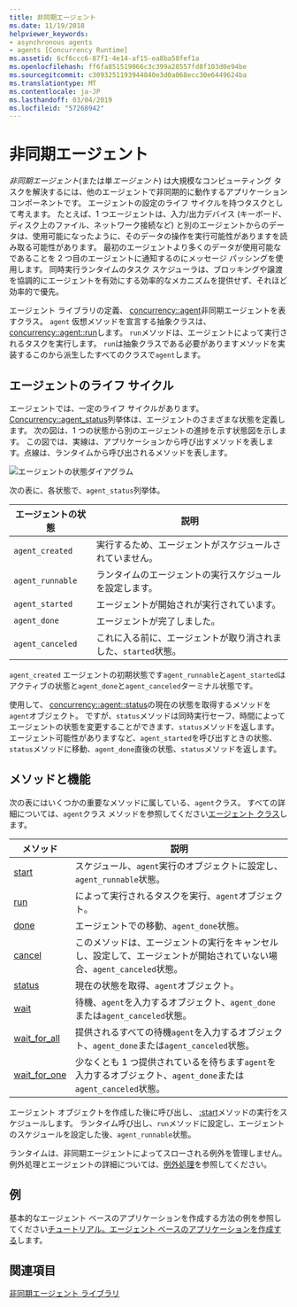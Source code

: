 ```yaml
---
title: 非同期エージェント
ms.date: 11/19/2018
helpviewer_keywords:
- asynchronous agents
- agents [Concurrency Runtime]
ms.assetid: 6cf6ccc6-87f1-4e14-af15-ea8ba58fef1a
ms.openlocfilehash: ff6fa851519066c3c399a28557fd8f103d0e94be
ms.sourcegitcommit: c3093251193944840e3d0a068ecc30e6449624ba
ms.translationtype: MT
ms.contentlocale: ja-JP
ms.lasthandoff: 03/04/2019
ms.locfileid: "57268942"
---
```

# <a name="asynchronous-agents"></a>非同期エージェント

*非同期エージェント*(または単*エージェント*) は大規模なコンピューティング タスクを解決するには、他のエージェントで非同期的に動作するアプリケーション コンポーネントです。 エージェントの設定のライフ サイクルを持つタスクとして考えます。 たとえば、1 つエージェントは、入力/出力デバイス (キーボード、ディスク上のファイル、ネットワーク接続など) と別のエージェントからのデータは、使用可能になったように、そのデータの操作を実行可能性がありますを読み取る可能性があります。 最初のエージェントより多くのデータが使用可能なであることを 2 つ目のエージェントに通知するのにメッセージ パッシングを使用します。 同時実行ランタイムのタスク スケジューラは、ブロッキングや譲渡を協調的にエージェントを有効にする効率的なメカニズムを提供せず、それほど効率的で優先。

エージェント ライブラリの定義、 [concurrency::agent](../../parallel/concrt/reference/agent-class.md)非同期エージェントを表すクラス。 `agent` 仮想メソッドを宣言する抽象クラスは、 [concurrency::agent::run](reference/agent-class.md#run)します。 `run`メソッドは、エージェントによって実行されるタスクを実行します。 `run`は抽象クラスである必要がありますメソッドを実装するこのから派生したすべてのクラスで`agent`します。

## <a name="agent-life-cycle"></a>エージェントのライフ サイクル

エージェントでは、一定のライフ サイクルがあります。 [Concurrency::agent_status](reference/concurrency-namespace-enums.md#agent_status)列挙体は、エージェントのさまざまな状態を定義します。 次の図は、1 つの状態から別のエージェントの進捗を示す状態図を示します。 この図では、実線は、アプリケーションから呼び出すメソッドを表します。点線は、ランタイムから呼び出されるメソッドを表します。

![エージェントの状態ダイアグラム](../../parallel/concrt/media/agentstate.png "エージェントの状態ダイアグラム")

次の表に、各状態で、`agent_status`列挙体。

|エージェントの状態|説明|
|-----------------|-----------------|
|`agent_created`|実行するため、エージェントがスケジュールされていません。|
|`agent_runnable`|ランタイムのエージェントの実行スケジュールを設定します。|
|`agent_started`|エージェントが開始されが実行されています。|
|`agent_done`|エージェントが完了しました。|
|`agent_canceled`|これに入る前に、エージェントが取り消されました、`started`状態。|

`agent_created` エージェントの初期状態です`agent_runnable`と`agent_started`はアクティブの状態と`agent_done`と`agent_canceled`ターミナル状態です。

使用して、 [concurrency::agent::status](reference/agent-class.md#status)の現在の状態を取得するメソッドを`agent`オブジェクト。 ですが、`status`メソッドは同時実行セーフ、時間によってエージェントの状態を変更することができます、`status`メソッドを返します。 エージェント可能性がありますなど、`agent_started`を呼び出すときの状態、`status`メソッドに移動、`agent_done`直後の状態、`status`メソッドを返します。

## <a name="methods-and-features"></a>メソッドと機能

次の表にはいくつかの重要なメソッドに属している、`agent`クラス。 すべての詳細については、`agent`クラス メソッドを参照してください[エージェント クラス](../../parallel/concrt/reference/agent-class.md)します。

|メソッド|説明|
|------------|-----------------|
|[start](reference/agent-class.md#start)|スケジュール、`agent`実行のオブジェクトに設定し、`agent_runnable`状態。|
|[run](reference/agent-class.md#run)|によって実行されるタスクを実行、`agent`オブジェクト。|
|[done](reference/agent-class.md#done)|エージェントでの移動、`agent_done`状態。|
|[cancel](../../parallel/concrt/cancellation-in-the-ppl.md#cancel)|このメソッドは、エージェントの実行をキャンセルし、設定して、エージェントが開始されていない場合、`agent_canceled`状態。|
|[status](reference/agent-class.md#status)|現在の状態を取得、`agent`オブジェクト。|
|[wait](reference/agent-class.md#wait)|待機、`agent`を入力するオブジェクト、`agent_done`または`agent_canceled`状態。|
|[wait_for_all](reference/agent-class.md#wait_for_all)|提供されるすべての待機`agent`を入力するオブジェクト、`agent_done`または`agent_canceled`状態。|
|[wait_for_one](reference/agent-class.md#wait_for_one)|少なくとも 1 つ提供されているを待ちます`agent`を入力するオブジェクト、`agent_done`または`agent_canceled`状態。|

エージェント オブジェクトを作成した後に呼び出し、 [:start](reference/agent-class.md#start)メソッドの実行をスケジュールします。 ランタイム呼び出し、`run`メソッドに設定し、エージェントのスケジュールを設定した後、`agent_runnable`状態。

ランタイムは、非同期エージェントによってスローされる例外を管理しません。 例外処理とエージェントの詳細については、[例外処理](../../parallel/concrt/exception-handling-in-the-concurrency-runtime.md)を参照してください。

## <a name="example"></a>例

基本的なエージェント ベースのアプリケーションを作成する方法の例を参照してください[チュートリアル。エージェント ベースのアプリケーションを作成する](../../parallel/concrt/walkthrough-creating-an-agent-based-application.md)します。

## <a name="see-also"></a>関連項目

[非同期エージェント ライブラリ](../../parallel/concrt/asynchronous-agents-library.md)
